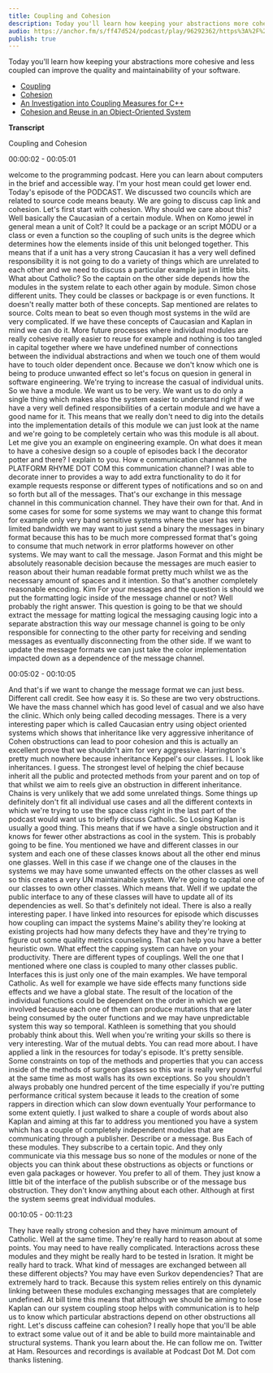 ```yaml
---
title: Coupling and Cohesion
description: Today you'll learn how keeping your abstractions more cohesive and less coupled can improve the quality and maintainability of your software.
audio: https://anchor.fm/s/ff47d524/podcast/play/96292362/https%3A%2F%2Fd3ctxlq1ktw2nl.cloudfront.net%2Fstaging%2F2024-11-26%2F392135400-44100-2-e33dbcb82aa06c21.mp3
publish: true
---
```


Today you'll learn how keeping your abstractions more cohesive and less coupled can improve the quality and maintainability of your software.

- [Coupling](https://en.wikipedia.org/wiki/Coupling_(computer_programming))
- [Cohesion](https://en.wikipedia.org/wiki/Cohesion_(computer_science))
- [An Investigation into Coupling Measures for C++](http://www.geocities.ws/walcelio_melo/icse97.coupling.pdf)
- [Cohesion and Reuse in an Object-Oriented System](http://citeseerx.ist.psu.edu/viewdoc/download?doi=10.1.1.53.2683&rep=rep1&type=pdf)

**Transcript**

Coupling and Cohesion

00:00:02 - 00:05:01

welcome to the programming podcast. Here you can learn about computers in the brief and accessible way. I'm your host mean could get lower end. Today's episode of the PODCAST. We discussed two councils which are related to source code means beauty. We are going to discuss cap link and cohesion. Let's first start with cohesion. Why should we care about this? Well basically the Caucasian of a certain module. When on Komo jewel in general mean a unit of Colt? It could be a package or an script MODU or a class or even a function so the coupling of such units is the degree which determines how the elements inside of this unit belonged together. This means that if a unit has a very strong Caucasian it has a very well defined responsibility it is not going to do a variety of things which are unrelated to each other and we need to discuss a particular example just in little bits. What about Catholic? So the captain on the other side depends how the modules in the system relate to each other again by module. Simon chose different units. They could be classes or backpage is or even functions. It doesn't really matter both of these concepts. Sap mentioned are relates to source. Colts mean to beat so even though most systems in the wild are very complicated. If we have these concepts of Caucasian and Kaplan in mind we can do it. More future processes where individual modules are really cohesive really easier to reuse for example and nothing is too tangled in capital together where we have undefined number of connections between the individual abstractions and when we touch one of them would have to touch older dependent once. Because we don't know which one is being to produce unwanted effect so let's focus on quesion in general in software engineering. We're trying to increase the casual of individual units. So we have a module. We want us to be very. We want us to do only a single thing which makes also the system easier to understand right if we have a very well defined responsibilities of a certain module and we have a good name for it. This means that we really don't need to dig into the details into the implementation details of this module we can just look at the name and we're going to be completely certain who was this module is all about. Let me give you an example on engineering example. On what does it mean to have a cohesive design so a couple of episodes back I the decorator potter and there? I explain to you. How e communication channel in the PLATFORM RHYME DOT COM this communication channel? I was able to decorate inner to provides a way to add extra functionality to do it for example requests response or different types of notifications and so on and so forth but all of the messages. That's our exchange in this message channel in this communication channel. They have their own for that. And in some cases for some for some systems we may want to change this format for example only very band sensitive systems where the user has very limited bandwidth we may want to just send a binary the messages in binary format because this has to be much more compressed format that's going to consume that much network in error platforms however on other systems. We may want to call the message. Jason Format and this might be absolutely reasonable decision because the messages are much easier to reason about their human readable format pretty much whilst we as the necessary amount of spaces and it intention. So that's another completely reasonable encoding. Kim For your messages and the question is should we put the formatting logic inside of the message channel or not? Well probably the right answer. This question is going to be that we should extract the message for matting logical the messaging causing logic into a separate abstraction this way our message channel is going to be only responsible for connecting to the other party for receiving and sending messages as eventually disconnecting from the other side. If we want to update the message formats we can just take the color implementation impacted down as a dependence of the message channel.


00:05:02 - 00:10:05

And that's if we want to change the message format we can just bess. Different call credit. See how easy it is. So these are two very obstructions. We have the mass channel which has good level of casual and we also have the clinic. Which only being called decoding messages. There is a very interesting paper which is called Caucasian entry using object oriented systems which shows that inheritance like very aggressive inheritance of Cohen obstructions can lead to poor cohesion and this is actually an excellent prove that we shouldn't aim for very aggressive. Harrington's pretty much nowhere because inheritance Keppel's our classes. I L look like inheritances. I guess. The strongest level of helping the chief because inherit all the public and protected methods from your parent and on top of that whilst we aim to reels give an obstruction in different inheritance. Chains is very unlikely that we add some unrelated things. Some things up definitely don't fit all individual use cases and all the different contexts in which we're trying to use the space class right in the last part of the podcast would want us to briefly discuss Catholic. So Losing Kaplan is usually a good thing. This means that if we have a single obstruction and it knows for fewer other abstractions as cool in the system. This is probably going to be fine. You mentioned we have and different classes in our system and each one of these classes knows about all the other end minus one glasses. Well in this case if we change one of the clauses in the systems we may have some unwanted effects on the other classes as well so this creates a very UN maintainable system. We're going to capital one of our classes to own other classes. Which means that. Well if we update the public interface to any of these classes will have to update all of its dependencies as well. So that's definitely not ideal. There is also a really interesting paper. I have linked into resources for episode which discusses how coupling can impact the systems Maine's ability they're looking at existing projects had how many defects they have and they're trying to figure out some quality metrics counseling. That can help you have a better heuristic own. What effect the capping system can have on your productivity. There are different types of couplings. Well the one that I mentioned where one class is coupled to many other classes public. Interfaces this is just only one of the main examples. We have temporal Catholic. As well for example we have side effects many functions side effects and we have a global state. The result of the location of the individual functions could be dependent on the order in which we get involved because each one of them can produce mutations that are later being consumed by the outer functions and we may have unpredictable system this way so temporal. Kathleen is something that you should probably think about this. Well when you're writing your skills so there is very interesting. War of the mutual debts. You can read more about. I have applied a link in the resources for today's episode. It's pretty sensible. Some constraints on top of the methods and properties that you can access inside of the methods of surgeon glasses so this war is really very powerful at the same time as most walls has its own exceptions. So you shouldn't always probably one hundred percent of the time especially if you're putting performance critical system because it leads to the creation of some rappers in direction which can slow down eventually Your performance to some extent quietly. I just walked to share a couple of words about also Kaplan and aiming at this far to address you mentioned you have a system which has a couple of completely independent modules that are communicating through a publisher. Describe or a message. Bus Each of these modules. They subscribe to a certain topic. And they only communicate via this message bus so none of the modules or none of the objects you can think about these obstructions as objects or functions or even gala packages or however. You prefer to all of them. They just know a little bit of the interface of the publish subscribe or of the message bus obstruction. They don't know anything about each other. Although at first the system seems great individual modules.


00:10:05 - 00:11:23

They have really strong cohesion and they have minimum amount of Catholic. Well at the same time. They're really hard to reason about at some points. You may need to have really complicated. Interactions across these modules and they might be really hard to be tested in Isration. It might be really hard to track. What kind of messages are exchanged between all these different objects? You may have even Surkov dependencies? That are extremely hard to track. Because this system relies entirely on this dynamic linking between these modules exchanging messages that are completely undefined. At bill time this means that although we should be aiming to lose Kaplan can our system coupling stoop helps with communication is to help us to know which particular abstractions depend on other obstructions all right. Let's discuss caffeine can cohesion? I really hope that you'll be able to extract some value out of it and be able to build more maintainable and structural systems. Thank you learn about the. He can follow me on. Twitter at Ham. Resources and recordings is available at Podcast Dot M. Dot com thanks listening.
